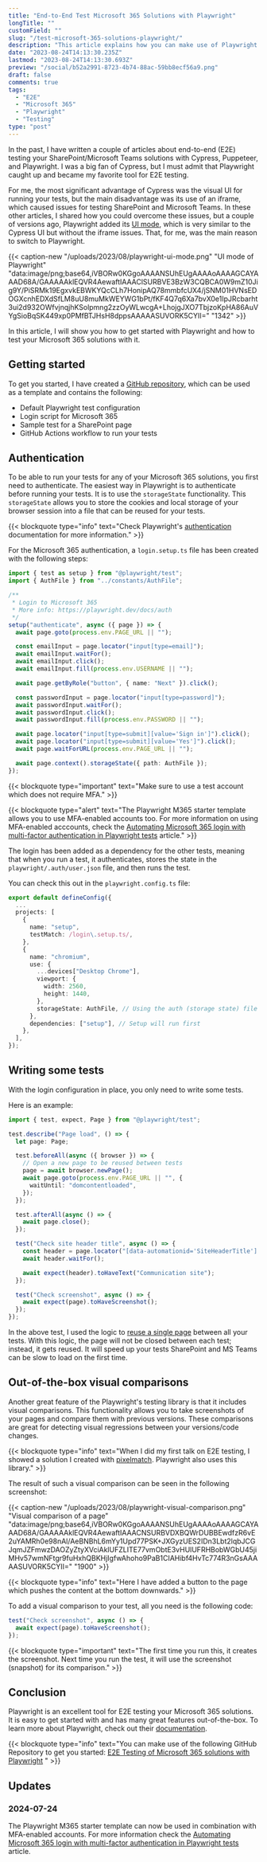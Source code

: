 ```yaml
---
title: "End-to-End Test Microsoft 365 Solutions with Playwright"
longTitle: ""
customField: ""
slug: "/test-microsoft-365-solutions-playwright/"
description: "This article explains how you can make use of Playwright to end-to-end test your Microsoft 365 (SharePoint & Microsoft Teams) solutions."
date: "2023-08-24T14:13:30.235Z"
lastmod: "2023-08-24T14:13:30.693Z"
preview: "/social/b52a2991-8723-4b74-88ac-59bb8ecf56a9.png"
draft: false
comments: true
tags:
  - "E2E"
  - "Microsoft 365"
  - "Playwright"
  - "Testing"
type: "post"
---
```


In the past, I have written a couple of articles about end-to-end (E2E) testing your SharePoint/Microsoft Teams solutions with Cypress, Puppeteer, and Playwright. I was a big fan of Cypress, but I must admit that Playwright caught up and became my favorite tool for E2E testing.

For me, the most significant advantage of Cypress was the visual UI for running your tests, but the main disadvantage was its use of an iframe, which caused issues for testing SharePoint and Microsoft Teams. In these other articles, I shared how you could overcome these issues, but a couple of versions ago, Playwright added its [UI mode](https://playwright.dev/docs/test-ui-mode), which is very similar to the Cypress UI but without the iframe issues. That, for me, was the main reason to switch to Playwright.

{{< caption-new "/uploads/2023/08/playwright-ui-mode.png" "UI mode of Playwright"  "data:image/png;base64,iVBORw0KGgoAAAANSUhEUgAAAAoAAAAGCAYAAAD68A/GAAAAAklEQVR4AewaftIAAAClSURBVE3BzW3CQBCA0W9mZ10Jig9Y/PiSRMk19EgxvkEBWKYQcCLh7HonipAQ78mmbfcUX4/jSNM01HVNsEDOGXcnhEDXdSfLM8uU8muMkWEYWG1bPt/fKF4Q7q6Xa7bvX0e1IpJRcbarht3ui2d932OWfvjnqjhKSolpmng2zzOyWLwcgA+LhojgJXO7TbjzoKpHA86AuVYgSioBqSK449xp0PMfBTJHsH8dppsAAAAASUVORK5CYII=" "1342" >}}

In this article, I will show you how to get started with Playwright and how to test your Microsoft 365 solutions with it.

## Getting started

To get you started, I have created a [GitHub repository](https://github.com/estruyf/testing-microsoft365-playwright-template), which can be used as a template and contains the following:

- Default Playwright test configuration
- Login script for Microsoft 365
- Sample test for a SharePoint page
- GitHub Actions workflow to run your tests

## Authentication

To be able to run your tests for any of your Microsoft 365 solutions, you first need to authenticate. The easiest way in Playwright is to authenticate before running your tests. It is to use the `storageState` functionality. This `storageState` allows you to store the cookies and local storage of your browser session into a file that can be reused for your tests.

{{< blockquote type="info" text="Check Playwright's [authentication](https://playwright.dev/docs/auth) documentation for more information." >}}

For the Microsoft 365 authentication, a `login.setup.ts` file has been created with the following steps:

```typescript
import { test as setup } from "@playwright/test";
import { AuthFile } from "../constants/AuthFile";

/**
 * Login to Microsoft 365
 * More info: https://playwright.dev/docs/auth
 */
setup("authenticate", async ({ page }) => {
  await page.goto(process.env.PAGE_URL || "");

  const emailInput = page.locator("input[type=email]");
  await emailInput.waitFor();
  await emailInput.click();
  await emailInput.fill(process.env.USERNAME || "");

  await page.getByRole("button", { name: "Next" }).click();

  const passwordInput = page.locator("input[type=password]");
  await passwordInput.waitFor();
  await passwordInput.click();
  await passwordInput.fill(process.env.PASSWORD || "");

  await page.locator("input[type=submit][value='Sign in']").click();
  await page.locator("input[type=submit][value='Yes']").click();
  await page.waitForURL(process.env.PAGE_URL || "");

  await page.context().storageState({ path: AuthFile });
});
```

{{< blockquote type="important" text="Make sure to use a test account which does not require MFA." >}}

{{< blockquote type="alert" text="The Playwright M365 starter template allows you to use MFA-enabled accounts too. For more information on using MFA-enabled acccounts, check the [Automating Microsoft 365 login with multi-factor authentication in Playwright tests](https://www.eliostruyf.com/automating-microsoft-365-login-mfa-playwright-tests/) article." >}}

The login has been added as a dependency for the other tests, meaning that when you run a test, it authenticates, stores the state in the `playwright/.auth/user.json` file, and then runs the test.

You can check this out in the `playwright.config.ts` file:

```typescript
export default defineConfig({
  ...
  projects: [
    {
      name: "setup",
      testMatch: /login\.setup.ts/,
    },
    {
      name: "chromium",
      use: {
        ...devices["Desktop Chrome"],
        viewport: {
          width: 2560,
          height: 1440,
        },
        storageState: AuthFile, // Using the auth (storage state) file
      },
      dependencies: ["setup"], // Setup will run first
    },
  ],
});
```

## Writing some tests

With the login configuration in place, you only need to write some tests.

Here is an example:

```typescript
import { test, expect, Page } from "@playwright/test";

test.describe("Page load", () => {
  let page: Page;

  test.beforeAll(async ({ browser }) => {
    // Open a new page to be reused between tests
    page = await browser.newPage();
    await page.goto(process.env.PAGE_URL || "", {
      waitUntil: "domcontentloaded",
    });
  });

  test.afterAll(async () => {
    await page.close();
  });

  test("Check site header title", async () => {
    const header = page.locator("[data-automationid='SiteHeaderTitle'] a");
    await header.waitFor();

    await expect(header).toHaveText("Communication site");
  });

  test("Check screenshot", async () => {
    await expect(page).toHaveScreenshot();
  });
});
```

In the above test, I used the logic to [reuse a single page](https://playwright.dev/docs/test-retries#reuse-single-page-between-tests) between all your tests. With this logic, the page will not be closed between each test; instead, it gets reused. It will speed up your tests SharePoint and MS Teams can be slow to load on the first time.

## Out-of-the-box visual comparisons

Another great feature of the Playwright's testing library is that it includes visual comparisons. This functionality allows you to take screenshots of your pages and compare them with previous versions. These comparisons are great for detecting visual regressions between your versions/code changes.

{{< blockquote type="info" text="When I did my first talk on E2E testing, I showed a solution I created with [pixelmatch](https://github.com/mapbox/pixelmatch). Playwright also uses this library." >}}

The result of such a visual comparison can be seen in the following screenshot:

{{< caption-new "/uploads/2023/08/playwright-visual-comparison.png" "Visual comparison of a page"  "data:image/png;base64,iVBORw0KGgoAAAANSUhEUgAAAAoAAAAGCAYAAAD68A/GAAAAAklEQVR4AewaftIAAACNSURBVDXBQWrDUBBEwdfzR6vE2uYAMRh0e98nAl/AeBNBhL6mYy1Upd77PSK+JXGyzUES2IDn3Lbt2lqbJCGJqmJZFmwzDAOZyZtyXVciAklUFZLITE77vmObtE3vHUlUFRHBobWGbU45jiMHv57wmNFtgr9fuHxhQBKHjIgfwAhoho9PaB1CIAHibf4HvTc774R3nGsAAAAASUVORK5CYII=" "1900" >}}

{{< blockquote type="info" text="Here I have added a button to the page which pushes the content at the bottom downwards." >}}

To add a visual comparison to your test, all you need is the following code:

```typescript
test("Check screenshot", async () => {
  await expect(page).toHaveScreenshot();
});
```

{{< blockquote type="important" text="The first time you run this, it creates the screenshot. Next time you run the test, it will use the screenshot (snapshot) for its comparison." >}}

## Conclusion

Playwright is an excellent tool for E2E testing your Microsoft 365 solutions. It is easy to get started with and has many great features out-of-the-box. To learn more about Playwright, check out their [documentation](https://playwright.dev/docs/intro).

{{< blockquote type="info" text="You can make use of the following GitHub Repository to get you started: [E2E Testing of Microsoft 365 solutions with Playwright](https://github.com/estruyf/testing-microsoft365-playwright-template) " >}}

## Updates

### 2024-07-24

The Playwright M365 starter template can now be used in combination with MFA-enabled accounts. For more information check the [Automating Microsoft 365 login with multi-factor authentication in Playwright tests](https://www.eliostruyf.com/automating-microsoft-365-login-mfa-playwright-tests/) article.
